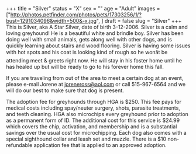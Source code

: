+++
title = "Silver"
status = "X"
sex = ""
age = "Adult"
images = ["http://photos.petfinder.com/photos/pets/17303256/1/?bust=1291034096&width=500&-x.jpg",
]
draft = false
slug = "Silver"
+++
This is Silver, aka A Star Silver, date of birth 3-12-2006.  Silver is a calm and loving greyhound!  He is a beautiful white and brindle boy.  Silver has been doing well with small animals, gets along well with other dogs, and is quickly learning about stairs and wood flooring.  Silver is having some issues with hot spots and his coat is looking kind of rough so he wonât be attending meet & greets right now.  He will stay in his foster home until he has healed up but will be ready to go to his forever home this fall.


  If you are traveling from out of the area to meet a certain dog at an event, please e-mail Jorene at joreneross@aol.com or call 515-967-6564 and we will do our best to make sure that dog is present.

The adoption fee for greyhounds through HGA is $250. This fee pays for medical costs including spay/neuter surgery, shots, parasite treatments, and teeth cleaning.  HGA also microchips every greyhound prior to adoption as a permanent form of ID.  The additional cost for this service is $24.99 which covers the chip, activation, and membership and is a substantial savings over the usual cost for microchipping.  Each dog also comes with a special sighthound collar and leash set and muzzle. There is a $10 non-refundable application fee that is applied to an approved adoption.
